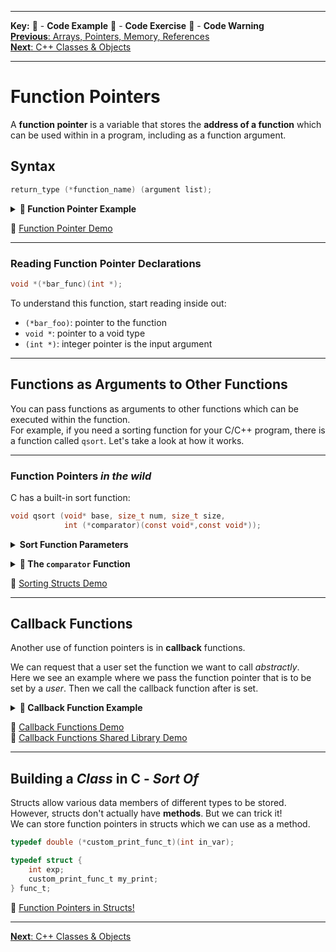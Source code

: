 
---
**Key:** 
:large_orange_diamond: - **Code Example** 
:large_blue_diamond: - **Code Exercise** 
:red_circle: - **Code Warning**  
[**Previous**: Arrays, Pointers, Memory, References](https://github.com/ackirby88/CS107/blob/master/C-Basics/C-5-Memory.md)  
[**Next**: C++ Classes & Objects](https://github.com/ackirby88/CS107/blob/master/C++/CPP-0-ClassesObjects.md)

---
# Function Pointers
A **function pointer** is a variable that stores the **address of a function** which can be used within in a program, including as a function argument.

## Syntax    
```C
return_type (*function_name) (argument list);
```

**<details><summary><b>:large_orange_diamond: Function Pointer Example </b></summary>**
<p>
    
A function named `foo` takes two integers as arguments and returns an integer.
```C
#include <stdio.h>

int my_add_function(int a, int b){
    return a+b;
}

int main(void){
    int (*foo)(int,int);   // optional argument names
    foo = my_add_function; // initialize the function pointer 
    
    /* optionally: we can use & */
    // foo = &my_add_function;
    
    int a = 5, b = 70;
    int sum = foo(a,b);
    printf("The sum of %d and %d equals %d.\n",a,b,sum);

    return 0;
}
```
</p>
</details>

:large_orange_diamond: [Function Pointer Demo](https://bit.ly/3jCxPFn)

---
### Reading Function Pointer Declarations
```C
void *(*bar_func)(int *);
```
To understand this function, start reading inside out:
- `(*bar_foo)`: pointer to the function
- `void *`: pointer to a void type
- `(int *)`: integer pointer is the input argument

---
## Functions as Arguments to Other Functions
You can pass functions as arguments to other functions which can be executed within the function.  
For example, if you need a sorting function for your C/C++ program, there is a function called `qsort`. Let's take a look at how it works.

---
### Function Pointers *in the wild*
C has a built-in sort function:
```C
void qsort (void* base, size_t num, size_t size,  
            int (*comparator)(const void*,const void*));
```
**<details><summary><b>Sort Function Parameters</b></summary>**
<p>

- [x] **base** − pointer to the first element of the array to be sorted
- [x] **num**  − number of elements in the array pointed by base
- [x] **size** − size in bytes of each element in the array
- [x] **comparator** − function that compares two elements
</p>
</details>

**<details><summary><b>:large_orange_diamond: The `comparator` Function</b></summary>**
<p>
    
```C
int comparator(const void* p1, const void* p2);
Return value meaning
<0 The element pointed by p1 goes before the element pointed by p2
 0 The element pointed by p1 is equivalent to the element pointed by p2
>0 The element pointed by p1 goes after the element pointed by p2
```
</p>
</details>

:large_orange_diamond: [Sorting Structs Demo](https://bit.ly/30SRetk)

---
## Callback Functions
Another use of function pointers is in **callback** functions. 

We can request that a user set the function we want to call *abstractly*.  
Here we see an example where we pass the function pointer that is to be set by a *user*. Then we call the callback function after is set. 

**<details><summary><b>:large_orange_diamond: Callback Function Example</b></summary>**
<p>
    
```C
#include <stdio.h>

double custom_mult(double x,double y){
    return x*x + 2.0*x*y + y*y;
}

// callback prototype
typedef double (*multiply_func_t)(double,double);

void set_callback(multiply_func_t *func_ptr){
      *(void **)(func_ptr) = custom_mult;
}

int main(void){
    multiply_func_t callback_multiply;
    set_callback(&callback_multiply);
    
    double x = 2.6, y = 5.1;
    double result = callback_multiply(x,y);
    printf("The results from our callback Op(x=%f,y=%f) = x*x + 2.0*x*y + y*y = %f\n",x,y,result);
    
    return 0;
}
```
</p>
</details>

:large_orange_diamond: [Callback Functions Demo](https://bit.ly/3g0XlBP)  
:large_orange_diamond: [Callback Functions Shared Library Demo](https://bit.ly/2ZXsZuG)

---
## Building a *Class* in C - *Sort Of*
Structs allow various data members of different types to be stored. However, structs don't actually have **methods**. But we can trick it!  
We can store function pointers in structs which we can use as a method.  
```C
typedef double (*custom_print_func_t)(int in_var);

typedef struct {
    int exp;
    custom_print_func_t my_print;
} func_t;
```
:large_orange_diamond: [Function Pointers in Structs!](https://bit.ly/2WQlwM5)  

---
[**Next**: C++ Classes & Objects](https://github.com/ackirby88/CS107/blob/master/C++/CPP-0-ClassesObjects.md)
